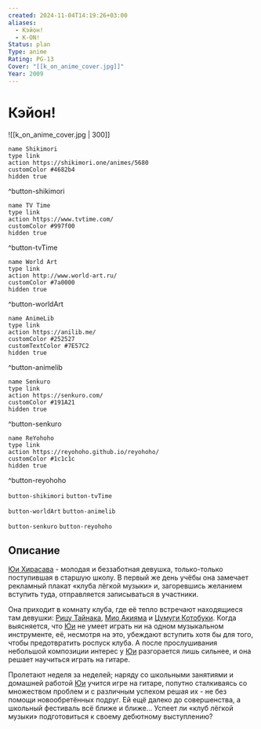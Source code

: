 ```yaml
---
created: 2024-11-04T14:19:26+03:00
aliases:
  - Кэйон!
  - K-ON!
Status: plan
Type: anime
Rating: PG-13
Cover: "[[k_on_anime_cover.jpg]]"
Year: 2009
---
```


# Кэйон!

![[k_on_anime_cover.jpg | 300]]

```button
name Shikimori
type link
action https://shikimori.one/animes/5680
customColor #4682b4
hidden true
```
^button-shikimori

```button
name TV Time
type link
action https://www.tvtime.com/
customColor #997f00
hidden true
```
^button-tvTime

```button
name World Art
type link
action http://www.world-art.ru/
customColor #7a0000
hidden true
```
^button-worldArt

```button
name AnimeLib
type link
action https://anilib.me/
customColor #252527
customTextColor #7E57C2
hidden true
```
^button-animelib

```button
name Senkuro
type link
action https://senkuro.com/
customColor #191A21
hidden true
```
^button-senkuro

```button
name ReYohoho
type link
action https://reyohoho.github.io/reyohoho/
customColor #1c1c1c
hidden true
```
^button-reyohoho

`button-shikimori` `button-tvTime`

`button-worldArt` `button-animelib`

`button-senkuro` `button-reyohoho`

## Описание

[Юи Хирасава](https://shikimori.one/characters/19565-yui-hirasawa) - молодая и беззаботная девушка, только-только поступившая в старшую школу. В первый же день учёбы она замечает рекламный плакат «клуба лёгкой музыки» и, загоревшись желанием вступить туда, отправляется записываться в участники.

Она приходит в комнату клуба, где её тепло встречают находящиеся там девушки: [Рицу Тайнака](https://shikimori.one/characters/19567-ritsu-tainaka), [Мио Акияма](https://shikimori.one/characters/19566-mio-akiyama) и [Цумуги Котобуки](https://shikimori.one/characters/19568-tsumugi-kotobuki). Когда выясняется, что [Юи](https://shikimori.one/characters/19565-yui-hirasawa) не умеет играть ни на одном музыкальном инструменте, её, несмотря на это, убеждают вступить хотя бы для того, чтобы предотвратить роспуск клуба. А после прослушивания небольшой композиции интерес у [Юи](https://shikimori.one/characters/19565-yui-hirasawa) разгорается лишь сильнее, и она решает научиться играть на гитаре.

Пролетают неделя за неделей; наряду со школьными занятиями и домашней работой [Юи](https://shikimori.one/characters/19565-yui-hirasawa) учится игре на гитаре, попутно сталкиваясь со множеством проблем и с различным успехом решая их - не без помощи новообретённых подруг. Ей ещё далеко до совершенства, а школьный фестиваль всё ближе и ближе... Успеет ли «клуб лёгкой музыки» подготовиться к своему дебютному выступлению?
